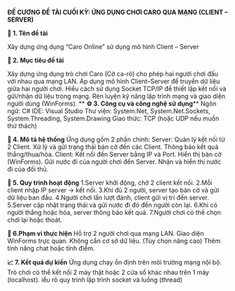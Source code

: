 **ĐỀ CƯƠNG ĐỀ TÀI CUỐI KỲ: ỨNG DỤNG CHƠI CARO QUA MẠNG (CLIENT – SERVER)**

**🧩 1. Tên đề tài**

Xây dựng ứng dụng “Caro Online” sử dụng mô hình Client – Server

**🧠 2. Mục tiêu đề tài**

Xây dựng ứng dụng trò chơi Caro (Cờ ca-rô) cho phép hai người chơi đấu với nhau qua mạng LAN.
Áp dụng mô hình Client–Server để truyền dữ liệu giữa hai người chơi.
Hiểu cách sử dụng Socket TCP/IP để thiết lập kết nối và gửi/nhận dữ liệu trong mạng.
Rèn luyện kỹ năng lập trình mạng và giao diện người dùng (WinForms).
**
**⚙️ 3. Công cụ và công nghệ sử dụng****
Ngôn ngữ: C#
IDE: Visual Studio
Thư viện: System.Net, System.Net.Sockets, System.Threading, System.Drawing
Giao thức: TCP (hoặc UDP nếu muốn thử thách)

**🧱 4. Mô tả hệ thống**
Ứng dụng gồm 2 phần chính:
  Server:
    Quản lý kết nối từ 2 Client.
    Xử lý và gửi trạng thái bàn cờ đến các Client.
    Thông báo kết quả thắng/thua/hòa.
  Client:
    Kết nối đến Server bằng IP và Port.
    Hiển thị bàn cờ (WinForms).
    Gửi nước đi của người chơi đến Server.
    Nhận và hiển thị nước đi của đối thủ.

**🔁 5. Quy trình hoạt động**
  1.Server khởi động, chờ 2 client kết nối.
  2.Mỗi client nhập IP server → kết nối.
  3.Khi đủ 2 người, server tạo bàn cờ và gửi dữ liệu ban đầu.
  4.Người chơi lần lượt đánh, client gửi vị trí đến server.
  5.Server cập nhật trạng thái và gửi nước đi đó đến người còn lại.
  6.Khi có người thắng hoặc hòa, server thông báo kết quả.
  7.Người chơi có thể chọn chơi lại hoặc thoát.

**🧩 6.Phạm vi thực hiện**
Hỗ trợ 2 người chơi qua mạng LAN.
Giao diện WinForms trực quan.
Không cần cơ sở dữ liệu.
(Tùy chọn nâng cao) Thêm tính năng chat hoặc tính điểm.

**📈 7. Kết quả dự kiến**
Ứng dụng chạy ổn định trên môi trường mạng nội bộ.
Trò chơi có thể kết nối 2 máy thật hoặc 2 cửa sổ khác nhau trên 1 máy (localhost).
iểu rõ quy trình lập trình socket và luồng (thread)
